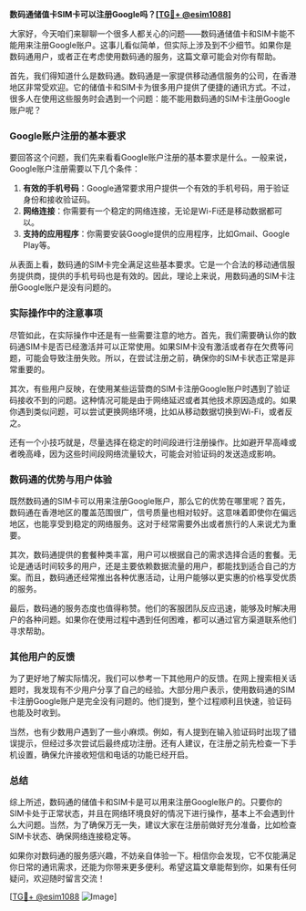 **数码通储值卡SIM卡可以注册Google吗？[[TG💪+ @esim1088](https://t.me/s/esim1088)]**

大家好，今天咱们来聊聊一个很多人都关心的问题——数码通储值卡和SIM卡能不能用来注册Google账户。这事儿看似简单，但实际上涉及到不少细节。如果你是数码通用户，或者正在考虑使用数码通的服务，这篇文章可能会对你有帮助。

首先，我们得知道什么是数码通。数码通是一家提供移动通信服务的公司，在香港地区非常受欢迎。它的储值卡和SIM卡为很多用户提供了便捷的通讯方式。不过，很多人在使用这些服务时会遇到一个问题：能不能用数码通的SIM卡注册Google账户呢？

### Google账户注册的基本要求

要回答这个问题，我们先来看看Google账户注册的基本要求是什么。一般来说，Google账户注册需要以下几个条件：

1. **有效的手机号码**：Google通常要求用户提供一个有效的手机号码，用于验证身份和接收验证码。
2. **网络连接**：你需要有一个稳定的网络连接，无论是Wi-Fi还是移动数据都可以。
3. **支持的应用程序**：你需要安装Google提供的应用程序，比如Gmail、Google Play等。

从表面上看，数码通的SIM卡完全满足这些基本要求。它是一个合法的移动通信服务提供商，提供的手机号码也是有效的。因此，理论上来说，用数码通的SIM卡注册Google账户是没有问题的。

### 实际操作中的注意事项

尽管如此，在实际操作中还是有一些需要注意的地方。首先，我们需要确认你的数码通SIM卡是否已经激活并可以正常使用。如果SIM卡没有激活或者存在欠费等问题，可能会导致注册失败。所以，在尝试注册之前，确保你的SIM卡状态正常是非常重要的。

其次，有些用户反映，在使用某些运营商的SIM卡注册Google账户时遇到了验证码接收不到的问题。这种情况可能是由于网络延迟或者其他技术原因造成的。如果你遇到类似问题，可以尝试更换网络环境，比如从移动数据切换到Wi-Fi，或者反之。

还有一个小技巧就是，尽量选择在稳定的时间段进行注册操作。比如避开早高峰或者晚高峰，因为这些时间段网络流量较大，可能会对验证码的发送造成影响。

### 数码通的优势与用户体验

既然数码通的SIM卡可以用来注册Google账户，那么它的优势在哪里呢？首先，数码通在香港地区的覆盖范围很广，信号质量也相对较好。这意味着即使你在偏远地区，也能享受到稳定的网络服务。这对于经常需要外出或者旅行的人来说尤为重要。

其次，数码通提供的套餐种类丰富，用户可以根据自己的需求选择合适的套餐。无论是通话时间较多的用户，还是主要依赖数据流量的用户，都能找到适合自己的方案。而且，数码通还经常推出各种优惠活动，让用户能够以更实惠的价格享受优质的服务。

最后，数码通的服务态度也值得称赞。他们的客服团队反应迅速，能够及时解决用户的各种问题。如果你在使用过程中遇到任何困难，都可以通过官方渠道联系他们寻求帮助。

### 其他用户的反馈

为了更好地了解实际情况，我们可以参考一下其他用户的反馈。在网上搜索相关话题时，我发现有不少用户分享了自己的经验。大部分用户表示，使用数码通的SIM卡注册Google账户是完全没有问题的。他们提到，整个过程顺利且快速，验证码也能及时收到。

当然，也有少数用户遇到了一些小麻烦。例如，有人提到在输入验证码时出现了错误提示，但经过多次尝试后最终成功注册。还有人建议，在注册之前先检查一下手机设置，确保允许接收短信和电话的功能已经开启。

### 总结

综上所述，数码通的储值卡和SIM卡是可以用来注册Google账户的。只要你的SIM卡处于正常状态，并且在网络环境良好的情况下进行操作，基本上不会遇到什么大问题。当然，为了确保万无一失，建议大家在注册前做好充分准备，比如检查SIM卡状态、确保网络连接稳定等。

如果你对数码通的服务感兴趣，不妨亲自体验一下。相信你会发现，它不仅能满足你日常的通讯需求，还能为你带来更多便利。希望这篇文章能帮到你，如果有任何疑问，欢迎随时留言交流！

[[TG💪+ @esim1088](https://t.me/s/esim1088) ![Image](https://i.postimg.cc/4NQfJmqS/Snipaste-2025-05-13-00-14-12.png)]
